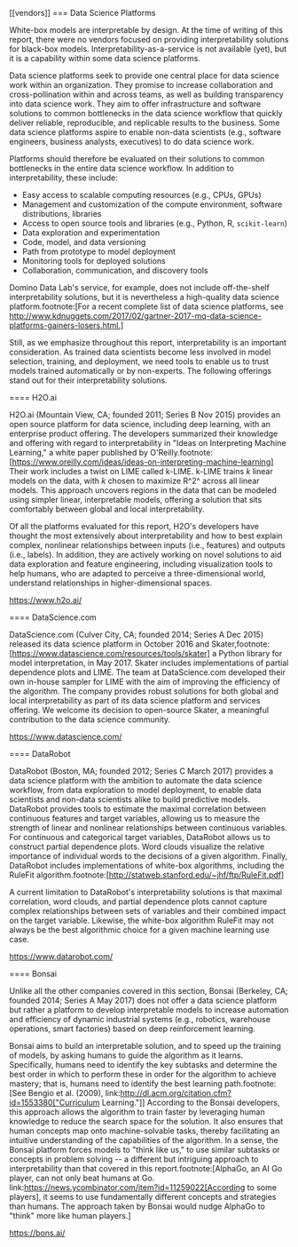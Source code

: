 [[vendors]]
=== Data Science Platforms

White-box models are interpretable by design. At the time of writing of this
report, there were no vendors focused on providing interpretability solutions
for black-box models. Interpretability-as-a-service is not available (yet), but
it is a capability within some data science platforms.

Data science platforms seek to provide one central place for data science work
within an organization. They promise to increase collaboration and
cross-pollination within and across teams, as well as building transparency
into data science work. They aim to offer infrastructure and software solutions
to common bottlenecks in the data science workflow that quickly deliver
reliable, reproducible, and replicable results to the business. Some data
science platforms aspire to enable non-data scientists (e.g., software
engineers, business analysts, executives) to do data science work.

Platforms should therefore be evaluated on their solutions to common
bottlenecks in the entire data science workflow. In addition to
interpretability, these include:

 - Easy access to scalable computing resources (e.g., CPUs, GPUs)
 - Management and customization of the compute environment, software
   distributions, libraries
 - Access to open source tools and libraries (e.g., Python, R, `scikit-learn`)
 - Data exploration and experimentation
 - Code, model, and data versioning
 - Path from prototype to model deployment
 - Monitoring tools for deployed solutions
 - Collaboration, communication, and discovery tools

Domino Data Lab's service, for example, does not include off-the-shelf
interpretability solutions, but it is nevertheless a high-quality data science
platform.footnote:[For a recent complete list of data science platforms, see
http://www.kdnuggets.com/2017/02/gartner-2017-mq-data-science-platforms-gainers-losers.html.]

Still, as we emphasize throughout this report, interpretability is an important
consideration. As trained data scientists become less involved in model
selection, training, and deployment, we need tools to enable us to trust models
trained automatically or by non-experts. The following offerings stand out for
their interpretability solutions.

==== H2O.ai

H2O.ai (Mountain View, CA; founded 2011; Series B Nov 2015) provides an open
source platform for data science, including deep learning, with an enterprise
product offering. The developers summarized their knowledge and offering with
regard to interpretability in "Ideas on Interpreting Machine Learning," a white
paper published by
O'Reilly.footnote:[https://www.oreilly.com/ideas/ideas-on-interpreting-machine-learning]
Their work includes a twist on LIME called k-LIME. k-LIME trains _k_ linear
models on the data, with _k_ chosen to maximize R^2^ across all linear models.
This approach uncovers regions in the data that can be modeled using simpler
linear, interpretable models, offering a solution that sits comfortably between
global and local interpretability.

Of all the platforms evaluated for this report, H2O's developers have thought
the most extensively about interpretability and how to best explain complex,
nonlinear relationships between inputs (i.e., features) and outputs (i.e.,
labels). In addition, they are actively working on novel solutions to aid data
exploration and feature engineering, including visualization tools to help
humans, who are adapted to perceive a three-dimensional world, understand
relationships in higher-dimensional spaces.

https://www.h2o.ai/

==== DataScience.com

DataScience.com (Culver City, CA; founded 2014; Series A Dec 2015) released its
data science platform in October 2016 and
Skater,footnote:[https://www.datascience.com/resources/tools/skater] a Python
library for model interpretation, in May 2017. Skater includes implementations
of partial dependence plots and LIME. The team at DataScience.com developed
their own in-house sampler for LIME with the aim of improving the efficiency of
the algorithm. The company provides robust solutions for both global and local
interpretability as part of its data science platform and services offering. We
welcome its decision to open-source Skater, a meaningful contribution to the
data science community.

https://www.datascience.com/

==== DataRobot

DataRobot (Boston, MA; founded 2012; Series C March 2017) provides a data
science platform with the ambition to automate the data science workflow, from
data exploration to model deployment, to enable data scientists and non-data
scientists alike to build predictive models. DataRobot provides tools to
estimate the maximal correlation between continuous features and target
variables, allowing us to measure the strength of linear and nonlinear
relationships between continuous variables. For continuous and categorical
target variables, DataRobot allows us to construct partial dependence plots.
Word clouds visualize the relative importance of individual words to the
decisions of a given algorithm. Finally, DataRobot includes implementations of
white-box algorithms, including the RuleFit
algorithm.footnote:[http://statweb.stanford.edu/~jhf/ftp/RuleFit.pdf]

A current limitation to DataRobot's interpretability solutions is that maximal
correlation, word clouds, and partial dependence plots cannot capture complex
relationships between sets of variables and their combined impact on the target
variable. Likewise, the white-box algorithm RuleFit may not always be the best
algorithmic choice for a given machine learning use case.

https://www.datarobot.com/

==== Bonsai

Unlike all the other companies covered in this section, Bonsai (Berkeley, CA;
founded 2014; Series A May 2017) does not offer a data science platform but
rather a platform to develop interpretable models to increase automation and
efficiency of dynamic industrial systems (e.g., robotics, warehouse operations,
smart factories) based on deep reinforcement learning.

Bonsai aims to build an interpretable solution, and to speed up the training of
models, by asking humans to guide the algorithm as it learns. Specifically,
humans need to identify the key subtasks and determine the best order in which
to perform these in order for the algorithm to achieve mastery; that is, humans
need to identify the best learning path.footnote:[See Bengio et al. (2009),
link:http://dl.acm.org/citation.cfm?id=1553380["Curriculum Learning."]]
According to the Bonsai developers, this approach allows the algorithm to train
faster by leveraging human knowledge to reduce the search space for the
solution. It also ensures that human concepts map onto machine-solvable tasks,
thereby facilitating an intuitive understanding of the capabilities of the
algorithm. In a sense, the Bonsai platform forces models to "think like us," to
use similar subtasks or concepts in problem solving -- a different but
intriguing approach to interpretability than that covered in this
report.footnote:[AlphaGo, an AI Go player, can not only beat humans at Go.
link:https://news.ycombinator.com/item?id=11259022[According to some players],
it seems to use fundamentally different concepts and strategies than humans.
The approach taken by Bonsai would nudge AlphaGo to "think" more like human
players.]

https://bons.ai/
